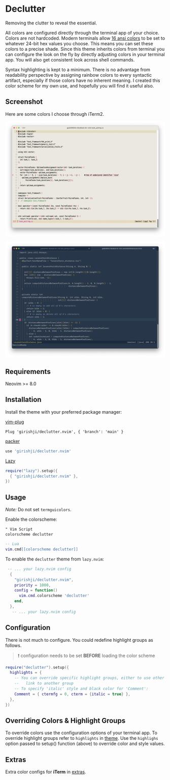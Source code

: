 # Declutter

Removing the clutter to reveal the essential.

All colors are configured directly through the terminal app of your choice.
Colors are not hardcoded. Modern terminals allow [16 ansi
colors](https://jeffkreeftmeijer.com/vim-16-color/) to be set to whatever
24-bit hex values you choose. This means you can set these colors to a precise
shade. Since this theme inherits colors from terminal you can configure the
look on the fly by directly adjusting colors in your terminal app. You will
also get consistent look across shell commands.

Syntax highlighting is kept to a minimum. There is no advantage from
readability perspective by assigning rainbow colors to every syntactic
artifact, especially if those colors have no inherent meaning. I created this
color scheme for my own use, and hopefully you will find it useful also.

## Screenshot

Here are some colors I choose through iTerm2.

![image](https://raw.githubusercontent.com/girishji/declutter.nvim/main/screenshots/light.png)

![image](https://raw.githubusercontent.com/girishji/declutter.nvim/main/screenshots/dark.png)

## Requirements

Neovim >= 8.0

## Installation

Install the theme with your preferred package manager:

[vim-plug](https://github.com/junegunn/vim-plug)

```vim
Plug 'girishji/declutter.nvim', { 'branch': 'main' }
```

[packer](https://github.com/wbthomason/packer.nvim)

```lua
use 'girishji/declutter.nvim'
```

[Lazy](https://github.com/folke/lazy.nvim)

```lua
require("lazy").setup({
  { "girishji/declutter.nvim" },
})
```

## Usage

*Note:* Do not set ```termguicolors```.

Enable the colorscheme:

```vim
" Vim Script
colorscheme declutter
```

```lua
-- Lua
vim.cmd[[colorscheme declutter]]
```

To enable the `declutter` theme from `lazy.nvim`:

```lua
 -- ... your lazy.nvim config
  {
    "girishji/declutter.nvim",
    priority = 1000,
    config = function()
      vim.cmd.colorscheme 'declutter'
    end,
  },  
   -- ... your lazy.nvim config
```

## Configuration

There is not much to configure. You could redefine highlight groups as follows.  

> ❗️ configuration needs to be set **BEFORE** loading the color scheme 

```lua
require("declutter").setup({
  highlights = {
    -- You can override specific highlight groups, either to use other colors
    --   link to another group
    -- To specify 'italic' style and black color for 'Comment':
    Comment = { ctermfg = 0, cterm = {italic = true} },
  },
})
```

## Overriding Colors & Highlight Groups

To override colors use the configuration options of your terminal app. To override highlight groups refer to `highlights` in [theme](lua/neology/theme.lua). Use the `highlighs` option passed to setup() function (above) to override color and style values. 


## Extras

Extra color configs for **iTerm** in [extras](extras/).

